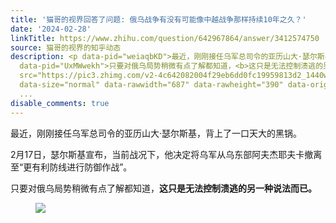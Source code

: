 ```yaml
---
title: '猫哥的视界回答了问题: 俄乌战争有没有可能像中越战争那样持续10年之久？'
date: '2024-02-28'
linkTitle: https://www.zhihu.com/question/642967864/answer/3412574750
source: 猫哥的视界的知乎动态
description: <p data-pid="weiaqbKD">最近，刚刚接任乌军总司令的亚历山大·瑟尔斯基，背上了一口天大的黑锅。 </p><p data-pid="1k3Sv67V">2月17日，瑟尔斯基宣布，当前战况下，他决定将乌军从乌东部阿夫杰耶夫卡撤离至“更有利防线进行防御作战”。</p><p
  data-pid="UxMWwekh">只要对俄乌局势稍微有点了解都知道，<b>这只是无法控制溃逃的另一种说法而已。</b></p><figure data-size="normal"><img
  src="https://pic3.zhimg.com/v2-4c642082004f29eb6dd0fc19959813d2_1440w.jpg" data-caption=""
  data-size="normal" data-rawwidth="687" data-rawheight="390" data-original-token="v2-e3e6732f0fe140762a42af794dce9918"
  ...
disable_comments: true
---
```

<p data-pid="weiaqbKD">最近，刚刚接任乌军总司令的亚历山大·瑟尔斯基，背上了一口天大的黑锅。 </p><p data-pid="1k3Sv67V">2月17日，瑟尔斯基宣布，当前战况下，他决定将乌军从乌东部阿夫杰耶夫卡撤离至“更有利防线进行防御作战”。</p><p data-pid="UxMWwekh">只要对俄乌局势稍微有点了解都知道，<b>这只是无法控制溃逃的另一种说法而已。</b></p><figure data-size="normal"><img src="https://pic3.zhimg.com/v2-4c642082004f29eb6dd0fc19959813d2_1440w.jpg" data-caption="" data-size="normal" data-rawwidth="687" data-rawheight="390" data-original-token="v2-e3e6732f0fe140762a42af794dce9918" ...